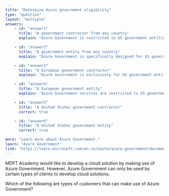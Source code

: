 ```yaml
---
title: "Determine Azure government eligibility"
type: "question"
layout: "multiple"
answers:
    - id: "answer1"
      title: "A government contractor from any country"
      explain: "Azure Government is restricted to US government entities and their partners only. Government contractors from other countries are not eligible to use Azure Government."

    - id: "answer2"
      title: "A government entity from any country"
      explain: "Azure Government is specifically designed for US government entities and their partners. Government entities from other countries must use their regional Azure cloud or Azure Global."

    - id: "answer3"
      title: "A European government contractor"
      explain: "Azure Government is exclusively for US government entities and their partners. European government contractors should use Azure Global or their regional Azure cloud services."

    - id: "answer4"
      title: "A European government entity"
      explain: "Azure Government services are restricted to US government entities and their partners. European government entities should use Azure Global or their regional Azure cloud services."

    - id: "answer5"
      title: "A United States government contractor"
      correct: true

    - id: "answer6"
      title: "A United States government entity"
      correct: true

more: "Learn more about Azure Government."
learn: "Azure Government"
link: "https://learn.microsoft.com/en-us/azure/azure-government/documentation-government-welcome"
---
```

MDFT Academy would like to develop a cloud solution by making use of Azure Government. However, Azure Government can only be used by certain types of clients to develop cloud solutions.

Which of the following are types of customers that can make use of Azure Government?